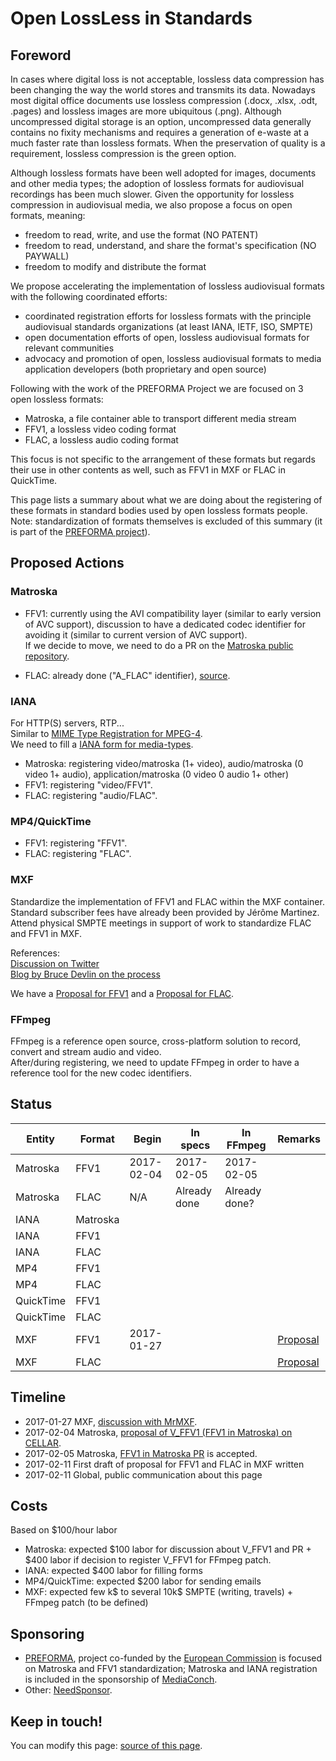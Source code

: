 # Open LossLess in Standards

## Foreword

In cases where digital loss is not acceptable, lossless data compression has been changing the way the world stores and transmits its data. Nowadays most digital office documents use lossless compression (.docx, .xlsx, .odt, .pages) and lossless images are more ubiquitous (.png). Although uncompressed digital storage is an option, uncompressed data generally contains no fixity mechanisms and requires a generation of e-waste at a much faster rate than lossless formats. When the preservation of quality is a requirement, lossless compression is the green option.

Although lossless formats have been well adopted for images, documents and other media types; the adoption of lossless formats for audiovisual recordings has been much slower. Given the opportunity for lossless compression in audiovisual media, we also propose a focus on open formats, meaning:

- freedom to read, write, and use the format (NO PATENT)
- freedom to read, understand, and share the format's specification (NO PAYWALL)
- freedom to modify and distribute the format

We propose accelerating the implementation of lossless audiovisual formats with the following coordinated efforts:

- coordinated registration efforts for lossless formats with the principle audiovisual standards organizations (at least IANA, IETF, ISO, SMPTE)
- open documentation efforts of open, lossless audiovisual formats for relevant communities
- advocacy and promotion of open, lossless audiovisual formats to media application developers (both proprietary and open source)

Following with the work of the PREFORMA Project we are focused on 3 open lossless formats:

- Matroska, a file container able to transport different media stream
- FFV1, a lossless video coding format
- FLAC, a lossless audio coding format

This focus is not specific to the arrangement of these formats but regards their use in other contents as well, such as FFV1 in MXF or FLAC in QuickTime.

This page lists a summary about what we are doing about the registering of these formats in standard bodies used by open lossless formats people.  
Note: standardization of formats themselves is excluded of this summary (it is part of the [PREFORMA project](http://preforma-project.eu/)).

## Proposed Actions

### Matroska

- FFV1: currently using the AVI compatibility layer (similar to early version of AVC support), discussion to have a dedicated codec identifier for avoiding it (similar to current version of AVC support).  
If we decide to move, we need to do a PR on the [Matroska public repository](https://github.com/Matroska-Org/matroska-specification).

- FLAC: already done ("A_FLAC" identifier), [source](https://matroska.org/technical/specs/codecid/index.html).

### IANA

For HTTP(S) servers, RTP...  
Similar to [MIME Type Registration for MPEG-4](https://tools.ietf.org/html/rfc4337).  
We need to fill a [IANA form for media-types](https://www.iana.org/form/media-types).

- Matroska: registering video/matroska (1+ video), audio/matroska (0 video 1+ audio), application/matroska (0 video 0 audio 1+ other)
- FFV1: registering "video/FFV1".
- FLAC: registering "audio/FLAC".

### MP4/QuickTime

- FFV1: registering "FFV1".
- FLAC: registering "FLAC".

### MXF  

Standardize the implementation of FFV1 and FLAC within the MXF container. Standard subscriber fees have already been provided by Jérôme Martinez.  
Attend physical SMPTE meetings in support of work to standardize FLAC and FFV1 in MXF.

References:  
[Discussion on Twitter](https://twitter.com/MrMXF/status/824535480314265601)  
[Blog by Bruce Devlin on the process](http://mrmxf.com/blog/how-to-put-a-new-codec-into-mxf/)

We have a [Proposal for FFV1](https://github.com/MediaArea/ollistd/blob/master/MXF_FFV1.md) and a [Proposal for FLAC](https://github.com/MediaArea/ollistd/blob/master/MXF_FLAC.md).

### FFmpeg  

FFmpeg is a reference open source, cross-platform solution to record, convert and stream audio and video.  
After/during registering, we need to update FFmpeg in order to have a reference tool for the new codec identifiers. 

## Status

| Entity    | Format   | Begin         | In specs      | In FFmpeg     | Remarks                                |
|-----------|----------|---------------|---------------|---------------|----------------------------------------|
| Matroska  | FFV1     | 2017-02-04    | 2017-02-05    | 2017-02-05    |                                        |
| Matroska  | FLAC     | N/A           | Already done  | Already done? |                                        |
| IANA      | Matroska |               |               |               |                                        |
| IANA      | FFV1     |               |               |               |                                        |
| IANA      | FLAC     |               |               |               |                                        |
| MP4       | FFV1     |               |               |               |                                        |
| MP4       | FLAC     |               |               |               |                                        |
| QuickTime | FFV1     |               |               |               |                                        |
| QuickTime | FLAC     |               |               |               |                                        |
| MXF       | FFV1     | 2017-01-27    |               |               | [Proposal](https://github.com/MediaArea/ollistd/blob/master/MXF_FFV1.md)                                       |
| MXF       | FLAC     |               |               |               | [Proposal](https://github.com/MediaArea/ollistd/blob/master/MXF_FLAC.md)                                       |

## Timeline

- 2017-01-27 MXF, [discussion with MrMXF](https://twitter.com/MrMXF/status/824535480314265601).
- 2017-02-04 Matroska, [proposal of V\_FFV1 (FFV1 in Matroska) on CELLAR](https://mailarchive.ietf.org/arch/search/?email_list=cellar&gbt=1&index=Kir-8JdOl6DTZFPrxy4XM-iRP7Q).
- 2017-02-05 Matroska, [FFV1 in Matroska PR](https://github.com/Matroska-Org/matroska-specification/pull/94) is accepted.
- 2017-02-11 First draft of proposal for FFV1 and FLAC in MXF written
- 2017-02-11 Global, public communication about this page

## Costs

Based on $100/hour labor

- Matroska: expected $100 labor for discussion about V\_FFV1 and PR + $400 labor if decision to register V\_FFV1 for FFmpeg patch.
- IANA: expected $400 labor for filling forms
- MP4/QuickTime: expected $200 labor for sending emails
- MXF: expected few k$ to several 10k$ SMPTE (writing, travels) + FFmpeg patch (to be defined)

## Sponsoring

- [PREFORMA](http://www.preforma-project.eu/), project co-funded by the [European Commission](http://europa.eu/) is focused on Matroska and FFV1 standardization; Matroska and IANA registration is included in the sponsorship of [MediaConch](https://mediaarea.net/MediaConch).
- Other: [NeedSponsor](mailto:info@mediaarea.net).

## Keep in touch!

You can modify this page: [source of this page](https://github.com/MediaArea/ollistd).  
